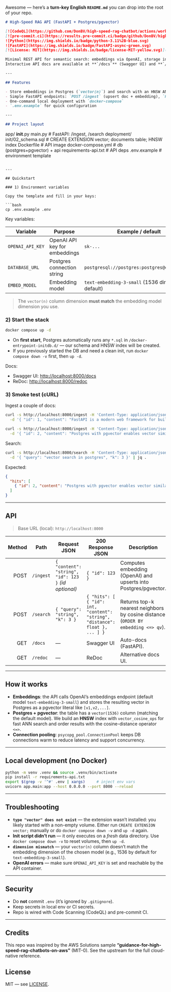 Awesome — here’s a **turn-key English `README.md`** you can drop into the root of your repo.

```markdown
# High-Speed RAG API (FastAPI + Postgres/pgvector)

[![CodeQL](https://github.com/DonBV/high-speed-rag-chatbot/actions/workflows/codeql.yml/badge.svg?branch=main)](https://github.com/DonBV/high-speed-rag-chatbot/actions/workflows/codeql.yml)
[![pre-commit.ci](https://results.pre-commit.ci/badge/github/DonBV/high-speed-rag-chatbot/main.svg)](https://results.pre-commit.ci/latest/github/DonBV/high-speed-rag-chatbot/main)
![Python](https://img.shields.io/badge/python-3.11%2B-blue.svg)
![FastAPI](https://img.shields.io/badge/FastAPI-async-green.svg)
[![License: MIT](https://img.shields.io/badge/license-MIT-yellow.svg)](./LICENSE)

Minimal REST API for semantic search: embeddings via OpenAI, storage in **Postgres + pgvector** with an **HNSW** index, and ranking with the `<=>` distance operator. One-command local start with Docker Compose.  
Interactive API docs are available at **`/docs`** (Swagger UI) and **`/redoc`** (ReDoc).

---

## Features

- Store embeddings in Postgres (`vector(n)`) and search with an HNSW ANN index  
- Simple FastAPI endpoints: `POST /ingest` (upsert doc + embedding), `POST /search` (k-NN by cosine distance)  
- One-command local deployment with `docker-compose`  
- `.env.example` for quick configuration

---

## Project layout

```

app/
**init**.py
main.py               # FastAPI: /ingest, /search
deployment/
init/02\_schema.sql    # CREATE EXTENSION vector; documents table; HNSW index
Dockerfile              # API image
docker-compose.yml      # db (postgres+pgvector) + api
requirements-api.txt    # API deps
.env.example            # environment template

````

---

## Quickstart

### 1) Environment variables

Copy the template and fill in your keys:

```bash
cp .env.example .env
````

Key variables:

| Variable         | Purpose                       | Example / default                               |
| ---------------- | ----------------------------- | ----------------------------------------------- |
| `OPENAI_API_KEY` | OpenAI API key for embeddings | `sk-...`                                        |
| `DATABASE_URL`   | Postgres connection string    | `postgresql://postgres:postgres@db:5432/rag`    |
| `EMBED_MODEL`    | Embedding model               | `text-embedding-3-small` (1536 dims by default) |

> The `vector(n)` column dimension **must match** the embedding model dimension you use.

### 2) Start the stack

```bash
docker compose up -d
```

* On **first start**, Postgres automatically runs any `*.sql` in `/docker-entrypoint-initdb.d/` — our schema and HNSW index will be created.
* If you previously started the DB and need a clean init, run `docker compose down -v` first, then `up -d`.

Docs:

* Swagger UI: [http://localhost:8000/docs](http://localhost:8000/docs)
* ReDoc: [http://localhost:8000/redoc](http://localhost:8000/redoc)

### 3) Smoke test (cURL)

Ingest a couple of docs:

```bash
curl -s http://localhost:8000/ingest -H 'Content-Type: application/json' \
  -d '{ "id": 1, "content": "FastAPI is a modern web framework for building APIs" }'

curl -s http://localhost:8000/ingest -H 'Content-Type: application/json' \
  -d '{ "id": 2, "content": "Postgres with pgvector enables vector similarity search" }'
```

Search:

```bash
curl -s http://localhost:8000/search -H 'Content-Type: application/json' \
  -d '{ "query": "vector search in postgres", "k": 3 }' | jq .
```

Expected:

```json
{
  "hits": [
    { "id": 2, "content": "Postgres with pgvector enables vector similarity search", "distance": 0.12 }
  ]
}
```

---

## API

> Base URL (local): `http://localhost:8000`

| Method | Path      | Request JSON                                         | 200 Response JSON                                                            | Description                                                                       |
| -----: | --------- | ---------------------------------------------------- | ---------------------------------------------------------------------------- | --------------------------------------------------------------------------------- |
|   POST | `/ingest` | `{ "content": "string", "id": 123 }` *(id optional)* | `{ "id": 123 }`                                                              | Computes embedding (OpenAI) and upserts into Postgres/pgvector.                   |
|   POST | `/search` | `{ "query": "string", "k": 3 }`                      | `{ "hits": [ { "id": int, "content": "string", "distance": float }, ... ] }` | Returns top-k nearest neighbors by cosine distance (`ORDER BY embedding <=> qv`). |
|    GET | `/docs`   | —                                                    | Swagger UI                                                                   | Auto-docs (FastAPI).                                                              |
|    GET | `/redoc`  | —                                                    | ReDoc                                                                        | Alternative docs UI.                                                              |

---

## How it works

* **Embeddings**: the API calls OpenAI’s embeddings endpoint (default model `text-embedding-3-small`) and stores the resulting vector in Postgres as a pgvector literal like `[v1,v2,...]`.
* **Postgres + pgvector**: the table has a `vector(1536)` column (matching the default model). We build an **HNSW** index with `vector_cosine_ops` for fast ANN search and order results with the cosine-distance operator `<=>`.
* **Connection pooling**: `psycopg_pool.ConnectionPool` keeps DB connections warm to reduce latency and support concurrency.

---

## Local development (no Docker)

```bash
python -m venv .venv && source .venv/bin/activate
pip install -r requirements-api.txt
export $(grep -v '^#' .env | xargs)     # inject env vars
uvicorn app.main:app --host 0.0.0.0 --port 8000 --reload
```

---

## Troubleshooting

* **`type "vector" does not exist`** — the extension wasn’t installed: you likely started with a non-empty volume. Either run `CREATE EXTENSION vector;` manually or do `docker compose down -v` and `up -d` again.
* **Init script didn’t run** — it only executes on a *fresh* data directory. Use `docker compose down -v` to reset volumes, then `up -d`.
* **`dimension mismatch`** — your `vector(n)` column doesn’t match the embedding dimension of the chosen model (e.g., 1536 by default for `text-embedding-3-small`).
* **OpenAI errors** — make sure `OPENAI_API_KEY` is set and reachable by the API container.

---

## Security

* Do **not** commit `.env` (it’s ignored by `.gitignore`).
* Keep secrets in local env or CI secrets.
* Repo is wired with Code Scanning (CodeQL) and pre-commit CI.

---

## Credits

This repo was inspired by the AWS Solutions sample **“guidance-for-high-speed-rag-chatbots-on-aws”** (MIT-0). See the upstream for the full cloud-native reference.

## License

MIT — see [LICENSE](./LICENSE).
